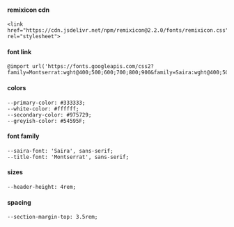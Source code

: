 #### remixicon cdn
```
<link href="https://cdn.jsdelivr.net/npm/remixicon@2.2.0/fonts/remixicon.css" rel="stylesheet">
```

#### font link

```
@import url('https://fonts.googleapis.com/css2?family=Montserrat:wght@400;500;600;700;800;900&family=Saira:wght@400;500;600;700;800&display=swap');
```

#### colors

```
--primary-color: #333333;
--white-color: #ffffff;
--secondary-color: #975729;
--greyish-color: #54595F;
```

#### font family

```
--saira-font: 'Saira', sans-serif;
--title-font: 'Montserrat', sans-serif;
```
#### sizes
```
--header-height: 4rem;

```

#### spacing
```
--section-margin-top: 3.5rem;

```